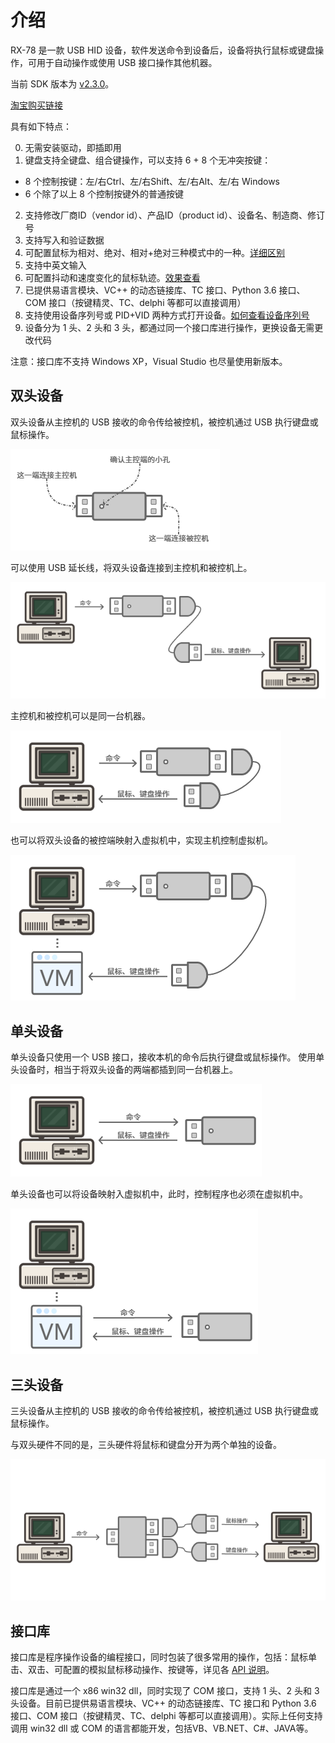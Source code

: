 # 介绍

RX-78 是一款 USB HID 设备，软件发送命令到设备后，设备将执行鼠标或键盘操作，可用于自动操作或使用 USB 接口操作其他机器。

当前 SDK 版本为 [v2.3.0](SDK.md#v2.3.0)。

[淘宝购买链接](https://item.taobao.com/item.htm?id=587354844866)

具有如下特点：

0. 无需安装驱动，即插即用
1. 键盘支持全键盘、组合键操作，可以支持 6 + 8 个无冲突按键：
  - 8 个控制按键：左/右Ctrl、左/右Shift、左/右Alt、左/右 Windows
  - 6 个除了以上 8 个控制按键外的普通按键
2. 支持修改厂商ID（vendor id）、产品ID（product id）、设备名、制造商、修订号
3. 支持写入和验证数据
4. 可配置鼠标为相对、绝对、相对+绝对三种模式中的一种。[详细区别](QNA.md#各种鼠标模式有什么区别？使用相对模式时鼠标可以移动到绝对坐标吗？)
5. 支持中英文输入
6. 可配置抖动和速度变化的鼠标轨迹。[效果查看](QNA.md#可配置抖动和速度变化的鼠标轨迹是什么意思？)
7. 已提供易语言模块、VC++ 的动态链接库、TC 接口、Python 3.6 接口、COM 接口（按键精灵、TC、delphi 等都可以直接调用）
8. 支持使用设备序列号或 PID+VID 两种方式打开设备。[如何查看设备序列号](QNA.md#如何查看设备名和序列号)
9. 设备分为 1 头、2 头和 3 头，都通过同一个接口库进行操作，更换设备无需更改代码

注意：接口库不支持 Windows XP，Visual Studio 也尽量使用新版本。

## 双头设备
双头设备从主控机的 USB 接收的命令传给被控机，被控机通过 USB 执行键盘或鼠标操作。

![USB2](img/USB2.png)

可以使用 USB 延长线，将双头设备连接到主控机和被控机上。

![PC-USB2-PC](img/PC-USB2-PC.png)

主控机和被控机可以是同一台机器。

![PC-USB2](img/PC-USB2.png)

也可以将双头设备的被控端映射入虚拟机中，实现主机控制虚拟机。

![PC-USB2-VM](img/PC-USB2-VM.png)

## 单头设备

单头设备只使用一个 USB 接口，接收本机的命令后执行键盘或鼠标操作。
使用单头设备时，相当于将双头设备的两端都插到同一台机器上。

![PC-USB1](img/PC-USB1.png)

单头设备也可以将设备映射入虚拟机中，此时，控制程序也必须在虚拟机中。

![PC-USB1-VM](img/PC-USB1-VM.png)

## 三头设备

三头设备从主控机的 USB 接收的命令传给被控机，被控机通过 USB 执行键盘或鼠标操作。

与双头硬件不同的是，三头硬件将鼠标和键盘分开为两个单独的设备。

![PC-USB1-VM](img/PC-USB3-PC.png)

## 接口库

接口库是程序操作设备的编程接口，同时包装了很多常用的操作，包括：鼠标单击、双击、可配置的模拟鼠标移动操作、按键等，详见各 [API 说明](API.md)。

接口库是通过一个 x86 win32 dll，同时实现了 COM 接口，支持 1 头、2 头和 3 头设备。目前已提供易语言模块、VC++ 的动态链接库、TC 接口和 Python 3.6 接口、COM 接口（按键精灵、TC、delphi 等都可以直接调用）。实际上任何支持调用 win32 dll 或 COM 的语言都能开发，包括VB、VB.NET、C#、JAVA等。